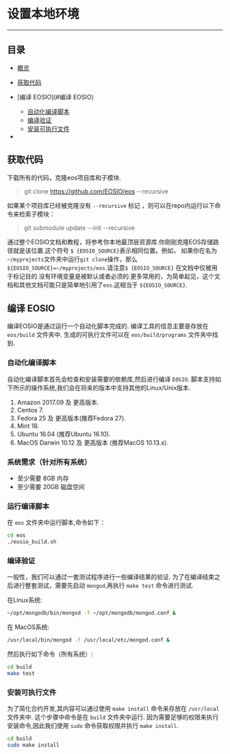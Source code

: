 
# 设置本地环境

----
## 目录
- [概览](#概览)
- [获取代码](#获取代码)
- [编译 EOSIO](#编译  EOSIO)
    - [自动化编译脚本](#自动化编译脚本)
    - [编译验证](#编译验证)
    - [安装可执行文件](#安装可执行文件)

-


## 获取代码

下载所有的代码，克隆eos项目库和子模块.

> git clone https://github.com/EOSIO/eos --recursive

如果某个项目库已经被克隆没有 `--recursive` 标记 ，则可以在repo内运行以下命令来检索子模块：

> git submodule update --init --recursive

通过整个EOSIO文档和教程，将参考你本地最顶层资源库.你刚刚克隆EOS存储路径就是该位置.这个符号 `$ {EOSIO_SOURCE}`表示相同位置。例如， 如果你在名为`~/myprojects`文件夹中运行`git clone`操作，那么 `${EOSIO_SOURCE}=~/myprojects/eos`.请注意`$ {EOSIO_SOURCE}` 在文档中仅被用于标记目的.没有环境变量是被默认或者必须的.更多常用的，为简单起见，这个文档和其他文档可能只是简单地引用了`eos`.这相当于 `${EOSIO_SOURCE}`.

<a name="2-building-eosio"></a>
## 编译 EOSIO

编译EOSIO是通过运行一个自动化脚本完成的. 编译工具的信息主要是存放在 `eos/build` 文件夹中. 生成的可执行文件可以在 `eos/build/programs` 文件夹中找到.

<a name="autobuild"></a>
### 自动化编译脚本

自动化编译脚本首先会检查和安装需要的依赖库,然后进行编译 `EOSIO`. 脚本支持如下所示的操作系统,我们会在将来的版本中支持其他的Linux/Unix版本.

1. Amazon 2017.09 及 更高版本.  
2. Centos 7.  
3. Fedora 25 及 更高版本(推荐Fedora 27).  
4. Mint 18.  
5. Ubuntu 16.04 (推荐Ubuntu 16.10).  
6. MacOS Darwin 10.12 及 更高版本 (推荐MacOS 10.13.x).  

### 系统需求（针对所有系统）
- 至少需要 8GB  内存
- 至少需要 20GB 磁盘空间

### 运行编译脚本
在 `eos` 文件夹中运行脚本,命令如下：

```bash
cd eos
./eosio_build.sh
```

<a name="basicvalidation"></a>
### 编译验证

一般性，我们可以通过一套测试程序进行一些编译结果的验证. 为了在编译结束之后进行整套测试，需要先启动 `mongod`,再执行 `make test` 命令进行测试.

在Linux系统:
```bash
~/opt/mongodb/bin/mongod -f ~/opt/mongodb/mongod.conf &
```

在 MacOS系统:
```bash
/usr/local/bin/mongod -f /usr/local/etc/mongod.conf &
```

然后执行如下命令（所有系统）:
```bash
cd build
make test
```

<a name="installexecutables"></a>
### 安装可执行文件

为了简化合约开发,其内容可以通过使用 `make install` 命令来存放在 `/usr/local` 文件夹中. 这个步骤中命令是在 `build` 文件夹中运行. 因为需要足够的权限来执行安装命令,因此我们使用 `sudo` 命令获取权限并执行 `make install`.

```bash
cd build
sudo make install
```
